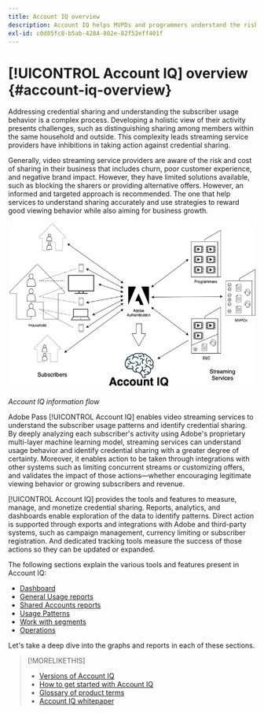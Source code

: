 ```yaml
---
title: Account IQ overview
description: Account IQ helps MVPDs and programmers understand the risks to their revenue and business operations, and determine the most effective actions to take to mitigate the impacts of credential fraud.
exl-id: c0d85fc8-b5ab-4284-802e-82f52eff401f
---
```

# [!UICONTROL Account IQ] overview {#account-iq-overview}

Addressing credential sharing and understanding the subscriber usage behavior is a complex process. Developing a holistic view of their activity presents challenges, such as distinguishing sharing among members within the same household and outside. This complexity leads streaming service providers have inhibitions in taking action against credential sharing.

Generally, video streaming service providers are aware of the risk and cost of sharing in their business that includes churn, poor customer experience, and negative brand impact. However, they have limited solutions available, such as blocking the sharers or providing alternative offers. However, an informed and targeted approach is recommended. The one that help services to understand sharing accurately and use strategies to reward good viewing behavior while also aiming for business growth. </span>

![Account IQ flow diagram](assets/aiq-intro.png)

*Account IQ information flow*

Adobe Pass [!UICONTROL Account IQ] enables video streaming services to understand the subscriber usage patterns and identify credential sharing. By deeply analyzing each subscriber's activity using Adobe's proprietary multi-layer machine learning model, streaming services can understand usage behavior and identify credential sharing with a greater degree of certainty. Moreover, it enables action to be taken through integrations with other systems such as limiting concurrent streams or customizing offers, and validates the impact of those actions—whether encouraging legitimate viewing behavior or growing subscribers and revenue.

[!UICONTROL Account IQ] provides the tools and features to measure, manage, and monetize credential sharing. Reports, analytics, and dashboards enable exploration of the data to identify patterns. Direct action is supported through exports and integrations with Adobe and third-party systems, such as campaign management, currency limiting or subscriber registration. And dedicated tracking tools measure the success of those actions so they can be updated or expanded.

The following sections explain the various tools and features present in Account IQ:

* [Dashboard](/help/accountiq/introduction-dashboard.md)
* [General Usage reports](/help/accountiq/general-usage-reports.md)
* [Shared Accounts reports](/help/accountiq/shared-acc-reports.md)
* [Usage Patterns](/help/accountiq/usage-patterns.md)
* [Work with segments](/help/accountiq/work-with-segments.md)
* [Operations](/help/accountiq/operations.md)

Let's take a deep dive into the graphs and reports in each of these sections.

>[!MORELIKETHIS]
>
>* [Versions of Account IQ](/help/accountiq/versions-aiq.md)
>* [How to get started with Account IQ](/help/accountiq/get-started.md)
>* [Glossary of product terms](/help/accountiq/product-concepts.md)
>* [Account IQ whitepaper](https://www.adobe.com/content/dam/dx/us/en/products/primetime/resources/primetime-account-iq-whitepaper.pdf)


